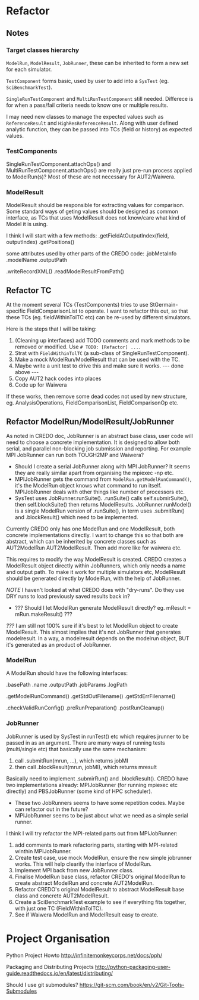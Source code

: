 Refactor
========

Notes
-----

### Target classes hierarchy

`ModelRun`, `ModelResult`, `JobRunner`, these can be inherited to form a new set for each simulator.

`TestComponent` forms basic, used by user to add into a `SysTest` (eg. `SciBenchmarkTest`).

`SingleRunTestComponent` and `MultiRunTestComponent` still needed.  Differece is for when a pass/fail criteria needs to know one or multiple results.

I may need new classes to manage the expected values such as `ReferenceResult` and `HighResReferenceResult`.  Along with user defined analytic function, they can be passed into TCs (field or history) as expected values.

### TestComponents

SingleRunTestComponent.attachOps() and MultiRunTestComponent.attachOps() are really just pre-run process applied to ModelRun(s)?  Most of these are not necessary for AUT2/Waiwera.

### ModelResult

ModelResult should be responsible for extracting values for comparison.  Some standard ways of geting values should be designed as common interface, as TCs that uses ModelResult does not know/care what kind of Model it is using.

I think I will start with a few methods:
.getFieldAtOutputIndex(field, outputIndex)
.getPositions()

some attributes used by other parts of the CREDO code:
.jobMetaInfo .modelName .outputPath

.writeRecordXML() .readModelResultFromPath()


Refactor TC
-----------

At the moment several TCs (TestComponents) tries to use StGermain-specific FieldComparisonList to operate.  I want to refactor this out, so that these TCs (eg. fieldWithinTolTC etc) can be re-used by different simulators.

Here is the steps that I will be taking:

1. (Cleaning up interfaces) add TODO comments and mark methods to be removed or modified.  Use `# TODO: [Refactor] ...`.
2. Strat with `FieldWithinTolTC` (a sub-class of SingleRunTestComponent).
3. Make a mock ModelRun/ModelResult that can be used with the TC.
4. Maybe write a unit test to drive this and make sure it works.
--- done above ---
5. Copy AUT2 hack codes into places
6. Code up for Waiwera

If these works, then remove some dead codes not used by new structure, eg. AnalysisOperations, FieldComparisonList, FieldComparisonOp etc.


Refactor ModelRun/ModelResult/JobRunner
---------------------------------------

As noted in CREDO doc, JobRunner is an abstract base class, user code will need to choose a concrete implementation. It is designed to allow both serial, and parallel non-blocking job submission and reporting.  For example MPI JobRunner can run both TOUGH2MP and Waiwera?

- Should I create a serial JobRunner along with MPI JobRunner?  It seems they are really similar apart from organising the mpiexec -np etc.
- MPIJobRunner gets the command from `ModelRun.getModelRunCommand()`, it's the ModelRun object knows what command to run itself.  MPIJobRunner deals with other things like number of processors etc.
- SysTest uses JobRunner.runSuite().  .runSuite() calls self.submirSuite(), then self.blockSuite() then returns ModelResults.  JobRunner.runModel() is a single ModelRun version of .runSuite(), in term uses .submitRun() and .blockResult() which need to be implemented.

Currently CREDO only has one ModelRun and one ModelResult, both concrete implementations directly.  I want to change this so that both are abstract, which can be inherited by concrete classes such as AUT2ModelRun AUT2ModelResult.  Then add more like for waiwera etc.

This requires to modify the way ModelResult is created.  CREDO creates a ModelResult object directly within JobRunners, which only needs a name and output path.  To make it work for multiple simulators etc, ModelResult should be generated directly by ModelRun, with the help of JobRunner.

*NOTE* I haven't looked at what CREDO does with "dry-runs".  Do they use DRY runs to load previously saved results back in?

- ??? Should I let ModelRun generate ModelResult directly? eg. mResult = mRun.makeResult() ???

*???* I am still not 100% sure if it's best to let ModelRun object to create ModelResult.  This almost implies that it's not JobRunner that generates modelresult.  In a way, a modelresult depends on the modelrun object, BUT it's generated as an product of JobRunner.

### ModelRun

A ModelRun should have the following interfaces:

.basePath .name .outputPath .jobParams .logPath

.getModelRunCommand()
.getStdOutFilename() .getStdErrFilename()

.checkValidRunConfig()
.preRunPreparation()
.postRunCleanup()

### JobRunner

JobRunner is used by SysTest in runTest() etc which requires jrunner to be passed in as an argument.  There are many ways of running tests (multi/single etc) that basically use the same mechanism: 

1. call .submitRun(mrun, ...), which returns jobMI
2. then call .blockResult(mrun, jobMI), which returns mresult

Basically need to implement .submirRun() and .blockResult().  CREDO have two implementations already: MPIJobRunner (for running mpiexec etc directly) and PBSJobRunner (some kind of HPC scheduler).

- These two JobRunners seems to have some repetition codes.  Maybe can refactor out in the future?
- MPIJobRunner seems to be just about what we need as a simple serial runner.

I think I will try refactor the MPI-related parts out from MPIJobRunner:

1. add comments to mark refactoring parts, starting with MPI-related winthin MPIJobRunner.
2. Create test case, use mock ModelRun, ensure the new simple jobrunner works.  This will help clearify the interface of ModelRun.
3. Implement MPI back from new JobRunner class.
4. Finalise ModelRun base class, refactor CREDO's original ModelRun to create abstract ModelRun and concrete AUT2ModelRun.
5. Refactor CREDO's original ModelResult to abstract ModelResult base class and concrete AUT2ModelResult.
6. Create a SciBenchmarkTest example to see if everything fits together, with just one TC (FieldWithinTolTC).
7. See if Waiwera ModelRun and ModelResult easy to create.


Project Organisation
====================

Python Project Howto
http://infinitemonkeycorps.net/docs/pph/

Packaging and Distributing Projects
http://python-packaging-user-guide.readthedocs.io/en/latest/distributing/

Should I use git submodules?
https://git-scm.com/book/en/v2/Git-Tools-Submodules


